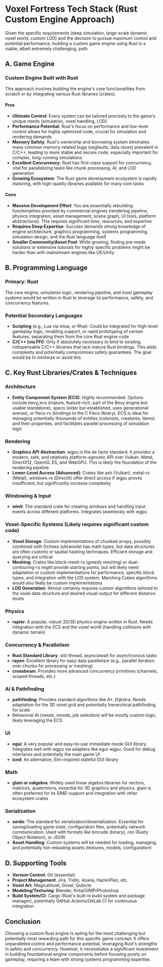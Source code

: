 # Voxel Fortress Tech Stack (Rust Custom Engine Approach)

Given the specific requirements (deep simulation, large-scale dynamic voxel world, custom LOD) and the decision to pursue maximum control and potential performance, building a custom game engine using Rust is a viable, albeit extremely challenging, path.

## A. Game Engine

### Custom Engine Built with Rust
This approach involves building the engine's core functionalities from scratch or by integrating various Rust libraries (crates).

#### Pros
- **Ultimate Control**: Every system can be tailored precisely to the game's unique needs (simulation, voxel handling, LOD)
- **Performance Potential**: Rust's focus on performance and low-level control allows for highly optimized code, crucial for simulation and rendering demands
- **Memory Safety**: Rust's ownership and borrowing system eliminates many common memory-related bugs (segfaults, data races) prevalent in C/C++, leading to more stable and secure code, especially important for complex, long-running simulations
- **Excellent Concurrency**: Rust has first-class support for concurrency, vital for parallelizing tasks like chunk processing, AI, and LOD generation
- **Growing Ecosystem**: The Rust game development ecosystem is rapidly maturing, with high-quality libraries available for many core tasks

#### Cons
- **Massive Development Effort**: You are essentially rebuilding functionalities provided by commercial engines (rendering pipeline, physics integration, asset management, scene graph, UI tools, platform abstractions). This requires significant time, resources, and expertise
- **Requires Deep Expertise**: Success demands strong knowledge of engine architecture, graphics programming, systems programming, simulation design, and the Rust language itself
- **Smaller Community/Asset Pool**: While growing, finding pre-made solutions or extensive tutorials for highly specific problems might be harder than with mainstream engines like UE/Unity

## B. Programming Language

### Primary: Rust
The core engine, simulation logic, rendering pipeline, and most gameplay systems would be written in Rust to leverage its performance, safety, and concurrency features.

### Potential Secondary Languages
- **Scripting** (e.g., Lua via mlua, or Rhai): Could be integrated for high-level gameplay logic, modding support, or rapid prototyping of certain features, separating them from the core Rust engine code
- **C/C++ (via FFI)**: Only if absolutely necessary to bind to existing, indispensable C/C++ libraries that lack mature Rust bindings. This adds complexity and potentially compromises safety guarantees. The goal would be to minimize or avoid this

## C. Key Rust Libraries/Crates & Techniques

### Architecture
- **Entity Component System (ECS)**: Highly recommended. Options include bevy_ecs (mature, feature-rich, part of the Bevy engine but usable standalone), specs (older but established, uses generational arenas), or flecs-rs (bindings to the C Flecs library). ECS is ideal for managing potentially thousands of entities (colonists, creatures, items) and their properties, and facilitates parallel processing of simulation logic

### Rendering
- **Graphics API Abstraction**: wgpu is the de facto standard. It provides a modern, safe, and relatively platform-agnostic API over Vulkan, Metal, DirectX12, OpenGL ES, and WebGPU. This is likely the foundation of the rendering pipeline
- **Lower-Level Access (Advanced)**: Crates like ash (Vulkan), metal-rs (Metal), windows-rs (DirectX) offer direct access if wgpu proves insufficient, but significantly increase complexity

### Windowing & Input
- **winit**: The standard crate for creating windows and handling input events across different platforms. Integrates seamlessly with wgpu

### Voxel-Specific Systems (Likely requires significant custom code)
- **Voxel Storage**: Custom implementations of chunked arrays, possibly combined with Octrees (ultraviolet has math types, but data structures are often custom) or spatial hashing techniques. Efficient storage and querying are critical
- **Meshing**: Crates like block-mesh-rs (greedy meshing) or dual-contouring-rs might provide starting points, but will likely need adaptation or custom implementations for performance, specific block types, and integration with the LOD system. Marching Cubes algorithms would also likely be custom implementations
- **LOD Generation**: Almost certainly requires custom algorithms tailored to the voxel data structure and desired visual output for different distance levels

### Physics
- **rapier**: A popular, robust 2D/3D physics engine written in Rust. Needs integration with the ECS and the voxel world (handling collisions with dynamic terrain)

### Concurrency & Parallelism
- **Rust Standard Library**: std::thread, async/await for asynchronous tasks
- **rayon**: Excellent library for easy data parallelism (e.g., parallel iteration over chunks for processing or meshing)
- **crossbeam**: Provides more advanced concurrency primitives (channels, scoped threads, etc.)

### AI & Pathfinding
- **pathfinding**: Provides standard algorithms like A*, Dijkstra. Needs adaptation for the 3D voxel grid and potentially hierarchical pathfinding for scale
- Behavioral AI (needs, moods, job selection) will be mostly custom logic, likely leveraging the ECS

### UI
- **egui**: A very popular and easy-to-use immediate-mode GUI library. Integrates well with wgpu via adapters like egui-wgpu. Good for debug interfaces and potentially the main game UI
- **iced**: An alternative, Elm-inspired stateful GUI library

### Math
- **glam or nalgebra**: Widely used linear algebra libraries for vectors, matrices, quaternions, essential for 3D graphics and physics. glam is often preferred for its SIMD support and integration with other ecosystem crates

### Serialization
- **serde**: The standard for serialization/deserialization. Essential for saving/loading game state, configuration files, potentially network communication. Used with formats like bincode (binary), ron (Rusty Object Notation), or JSON
- **Asset Handling**: Custom systems will be needed for loading, managing, and potentially hot-reloading assets (textures, models, configuration)

## D. Supporting Tools

- **Version Control**: Git (essential)
- **Project Management**: Jira, Trello, Asana, HacknPlan, etc.
- **Voxel Art**: MagicaVoxel, Goxel, Qubicle
- **Modeling/Texturing**: Blender, Krita/GIMP/Photoshop
- **Build System/CI**: Cargo (Rust's built-in build system and package manager), potentially GitHub Actions/GitLab CI for continuous integration

## Conclusion

Choosing a custom Rust engine is opting for the most challenging but potentially most rewarding path for this specific game concept. It offers unparalleled control and performance potential, leveraging Rust's strengths in safety and concurrency. However, it necessitates a significant investment in building foundational engine components before focusing purely on gameplay, requiring a team with strong systems programming expertise.